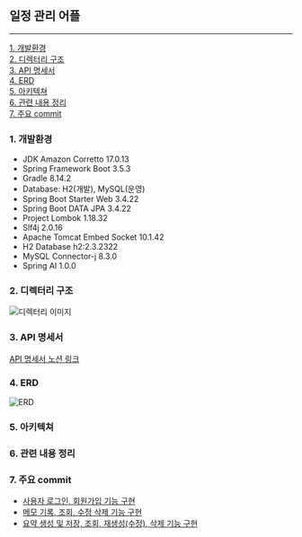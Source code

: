 ## 일정 관리 어플

---

[1. 개발환경](#1-개발환경)<br>
[2. 디렉터리 구조](#2-디렉터리-구조)<br>
[3. API 명세서](#3-api-명세서)<br>
[4. ERD](#4-ERD)<br>
[5. 아키텍쳐](#5-아키텍쳐)<br>
[6. 관련 내용 정리](#6-관련-내용-정리)<br>
[7. 주요 commit](#7-주요-commit)


### 1. 개발환경

+ JDK Amazon Corretto 17.0.13
+ Spring Framework Boot 3.5.3
+ Gradle 8.14.2
+ Database: H2(개발), MySQL(운영)
+ Spring Boot Starter Web 3.4.22
+ Spring Boot DATA JPA 3.4.22
+ Project Lombok 1.18.32
+ Slf4j 2.0.16
+ Apache Tomcat Embed Socket 10.1.42
+ H2 Database h2:2.3.2322
+ MySQL Connector-j 8.3.0
+ Spring AI 1.0.0

### 2. 디렉터리 구조

![디렉터리 이미지](https://github.com/user-attachments/assets/abfe8dcf-32f0-425b-b866-1ee3a8f43514)

### 3. API 명세서

[API 명세서 노션 링크](https://www.notion.so/API-22a890e2b4ff8089b64ece7b76516f4d?source=copy_link)

### 4. ERD

![ERD]("https://github.com/user-attachments/assets/a67671b6-4077-455c-ac80-7af2fcbc2710")

### 5. 아키텍쳐

### 6. 관련 내용 정리

### 7. 주요 commit

+ [사용자 로그인, 회원가입 기능 구현](https://github.com/Hokirby/dashboard/commit/5158863e42c07977d6c7c700349170fcdc5c4a1a0)<br>
+ [메모 기록, 조회, 수정 삭제 기능 구현](https://github.com/Hokirby/dashboard/commit/1c85dd82071a1fe6abce1ced26c150a345e02c7c)<br>
+ [요약 생성 및 저장, 조회, 재생성(수정), 삭제 기능 구현](https://github.com/Hokirby/dashboard/commit/726dd5c4a4544aa034cd4596fc7dde92c0df3afb)<br>